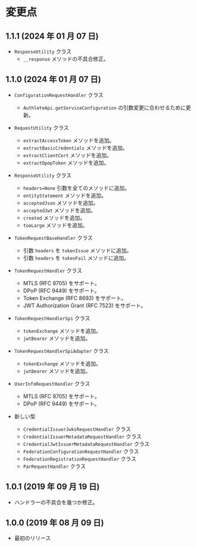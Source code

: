 変更点
======

1.1.1 (2024 年 01 月 07 日)
---------------------------

- `ResponseUtility` クラス
  - `__response` メソッドの不具合修正。

1.1.0 (2024 年 01 月 07 日)
---------------------------

- `ConfigurationRequestHandler` クラス
  - `AuthleteApi.getServiceConfiguration` の引数変更に合わせるために更新。

- `RequestUtility` クラス
  - `extractAccessToken` メソッドを追加。
  - `extractBasicCredentials` メソッドを追加。
  - `extractClientCert` メソッドを追加。
  - `extractDpopToken` メソッドを追加。

- `ResponseUtility` クラス
  - `headers=None` 引数を全てのメソッドに追加。
  - `entityStatement` メソッドを追加。
  - `acceptedJson` メソッドを追加。
  - `acceptedJwt` メソッドを追加。
  - `created` メソッドを追加。
  - `tooLarge` メソッドを追加。

- `TokenRequestBaseHandler` クラス
  - 引数 `headers` を `tokenIssue` メソッドに追加。
  - 引数 `headers` を `tokenFail` メソッドに追加。

- `TokenRequestHandler` クラス
  - MTLS (RFC 8705) をサポート。
  - DPoP (RFC 9449) をサポート。
  - Token Exchange (RFC 8693) をサポート。
  - JWT Authorization Grant (RFC 7523) をサポート。

- `TokenRequestHandlerSpi` クラス
  - `tokenExchange` メソッドを追加。
  - `jwtBearer` メソッドを追加。

- `TokenRequestHandlerSpiAdapter` クラス
  - `tokenExchange` メソッドを追加。
  - `jwtBearer` メソッドを追加。

- `UserInfoRequestHandler` クラス
  - MTLS (RFC 8705) をサポート。
  - DPoP (RFC 9449) をサポート。

- 新しい型
  - `CredentialIssuerJwksRequestHandler` クラス
  - `CredentialIssuerMetadataRequestHandler` クラス
  - `CredentialJwtIssuerMetadataRequestHandler` クラス
  - `FederationConfigurationRequestHandler` クラス
  - `FederationRegistrationRequestHandler` クラス
  - `ParRequestHandler` クラス

1.0.1 (2019 年 09 月 19 日)
---------------------------

- ハンドラーの不具合を幾つか修正。

1.0.0 (2019 年 08 月 09 日)
---------------------------

- 最初のリリース
